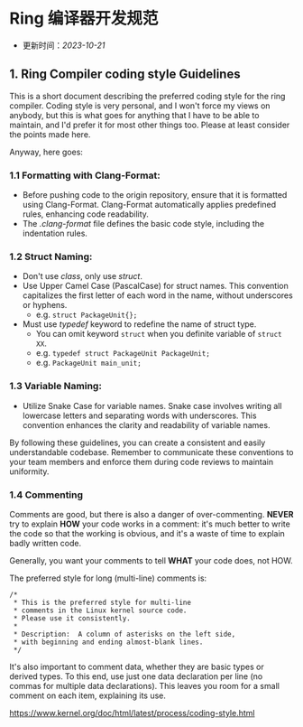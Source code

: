 # Ring 编译器开发规范

- 更新时间：*2023-10-21*

## 1. Ring Compiler coding style Guidelines

This is a short document describing the preferred coding style for the ring compiler. Coding style is very personal, and I won't force my views on anybody, but this is what goes for anything that I have to be able to maintain, and I'd prefer it for most other things too. Please at least consider the points made here.

Anyway, here goes:

### 1.1 Formatting with Clang-Format:

- Before pushing code to the origin repository, ensure that it is formatted using Clang-Format. Clang-Format automatically applies predefined rules, enhancing code readability.
- The *.clang-format* file defines the basic code style, including the indentation rules.

### 1.2 Struct Naming:

- Don't use *class*, only use *struct*.
- Use Upper Camel Case (PascalCase) for struct names. This convention capitalizes the first letter of each word in the name, without underscores or hyphens.
    - e.g. `struct PackageUnit{};`
- Must use *typedef* keyword to redefine the name of struct type.
    - You can omit keyword `struct` when you definite variable of `struct XX`.
    - e.g. `typedef struct PackageUnit PackageUnit;`
    - e.g. `PackageUnit main_unit;`

### 1.3 Variable Naming:

- Utilize Snake Case for variable names. Snake case involves writing all lowercase letters and separating words with underscores. This convention enhances the clarity and readability of variable names.

By following these guidelines, you can create a consistent and easily understandable codebase. Remember to communicate these conventions to your team members and enforce them during code reviews to maintain uniformity.


### 1.4 Commenting


Comments are good, but there is also a danger of over-commenting. **NEVER** try to explain **HOW** your code works in a comment: it's much better to write the code so that the working is obvious, and it's a waste of time to explain badly written code.

Generally, you want your comments to tell **WHAT** your code does, not HOW.

The preferred style for long (multi-line) comments is:
```
/*
 * This is the preferred style for multi-line
 * comments in the Linux kernel source code.
 * Please use it consistently.
 *
 * Description:  A column of asterisks on the left side,
 * with beginning and ending almost-blank lines.
 */
```


It's also important to comment data, whether they are basic types or derived types. To this end, use just one data declaration per line (no commas for multiple data declarations). This leaves you room for a small comment on each item, explaining its use.

https://www.kernel.org/doc/html/latest/process/coding-style.html